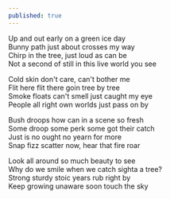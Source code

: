 ```yaml
---
published: true
---
```

Up and out early on a green ice day  
Bunny path just about crosses my way  
Chirp in the tree, just loud as can be  
Not a second of still in this live world you see  
  
Cold skin don't care, can't bother me  
Flit here flit there goin tree by tree  
Smoke floats can't smell just caught my eye  
People all right own worlds just pass on by  
  
Bush droops how can in a scene so fresh  
Some droop some perk some got their catch  
Just is no ought no yearn for more  
Snap fizz scatter now, hear that fire roar  
  
Look all around so much beauty to see  
Why do we smile when we catch sighta a tree?  
Strong sturdy stoic years rub right by  
Keep growing unaware soon touch the sky
